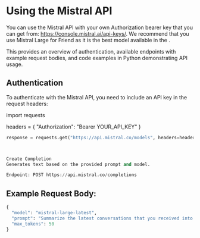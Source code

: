 # Using the Mistral API
You can use the Mistral API with your own Authorization bearer key that you can get from: https://console.mistral.ai/api-keys/.
We recommend that you use Mistral Large for Friend as it is the best model available in the .


This provides an overview of authentication, available endpoints with example request bodies, and code examples in Python demonstrating API usage. 


## Authentication
To authenticate with the Mistral API, you need to include an API key in the request headers:

import requests

headers = {
    "Authorization": "Bearer YOUR_API_KEY"
}

```python
response = requests.get("https://api.mistral.co/models", headers=headers)



Create Completion
Generates text based on the provided prompt and model.

Endpoint: POST https://api.mistral.co/completions

```
## Example Request Body:
```python
{
  "model": "mistral-large-latest",
  "prompt": "Summarize the latest conversations that you received into insightful summaries.",
  "max_tokens": 50
}
```

